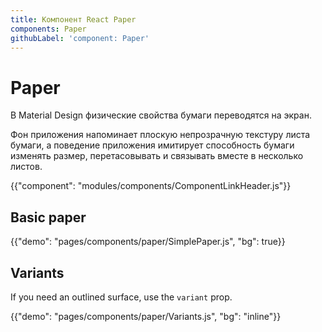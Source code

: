 ```yaml
---
title: Компонент React Paper
components: Paper
githubLabel: 'component: Paper'
---
```


# Paper

<p class="description">В Material Design физические свойства бумаги переводятся на экран. </p>

Фон приложения напоминает плоскую непрозрачную текстуру листа бумаги, а поведение приложения имитирует способность бумаги изменять размер, перетасовывать и связывать вместе в несколько листов.

{{"component": "modules/components/ComponentLinkHeader.js"}}

## Basic paper

{{"demo": "pages/components/paper/SimplePaper.js", "bg": true}}

## Variants

If you need an outlined surface, use the `variant` prop.

{{"demo": "pages/components/paper/Variants.js", "bg": "inline"}}
